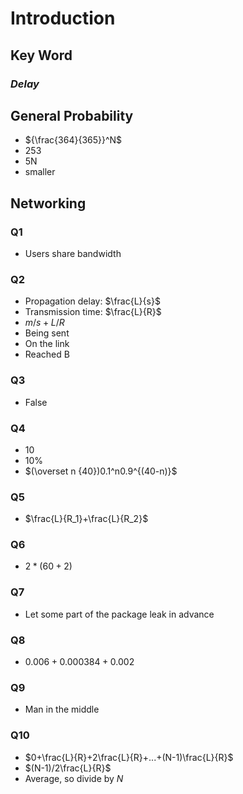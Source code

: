 # Introduction

## Key Word

### *Delay*

## General Probability

+ ${\frac{364}{365}}^N$
+ 253
+ 5N
+ smaller

## Networking

### Q1

+ Users share bandwidth

### Q2

+ Propagation delay: $\frac{L}{s}$
+ Transmission time: $\frac{L}{R}$
+ $m/s + L/R$
+ Being sent
+ On the link
+ Reached B

### Q3

+ False

### Q4

+ 10
+ 10%
+ $(\overset n {40})0.1^n0.9^{(40-n)}$

### Q5

+ $\frac{L}{R_1}+\frac{L}{R_2}$

### Q6

+ $2*(60+2)$

### Q7

+ Let some part of the package leak in advance

### Q8

+ $0.006+0.000384+0.002$

### Q9

+ Man in the middle

### Q10

+ $0+\frac{L}{R}+2\frac{L}{R}+...+(N-1)\frac{L}{R}$
+ $(N-1)/2\frac{L}{R}$
+ Average, so divide by $N$